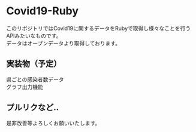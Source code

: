 # Covid19-Ruby
このリポジトリではCovid19に関するデータをRubyで取得し様々なことを行うAPIみたいなものです。  
データはオープンデータより取得しております。  
## 実装物（予定）
県ごとの感染者数データ  
グラフ出力機能  
## プルリクなど..
是非改善等よろしくお願いいたします。  
